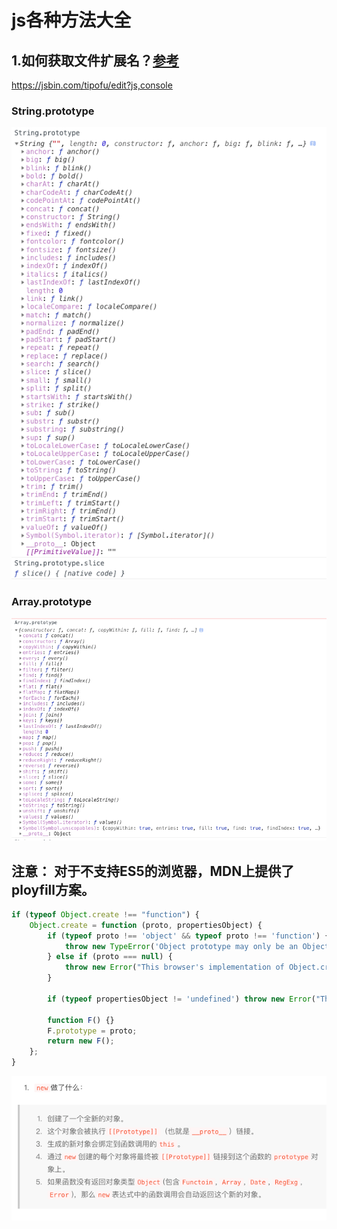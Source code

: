 # js各种方法大全

## 1.如何获取文件扩展名？[参考](http://leftstick.github.io/tech/2016/04/23/how-to-get-the-file-extension-more-efficiently)
https://jsbin.com/tipofu/edit?js,console

### String.prototype

![](.util_images/f63d83a9.png)

### Array.prototype

![](.util_images/4006625c.png)


注意： 对于不支持ES5的浏览器，MDN上提供了ployfill方案。
---
```js
if (typeof Object.create !== "function") {
    Object.create = function (proto, propertiesObject) {
        if (typeof proto !== 'object' && typeof proto !== 'function') {
            throw new TypeError('Object prototype may only be an Object: ' + proto);
        } else if (proto === null) {
            throw new Error("This browser's implementation of Object.create is a shim and doesn't support 'null' as the first argument.");
        }

        if (typeof propertiesObject != 'undefined') throw new Error("This browser's implementation of Object.create is a shim and doesn't support a second argument.");

        function F() {}
        F.prototype = proto;
        return new F();
    };
}
```
![](.util_images/5640aed6.png)

